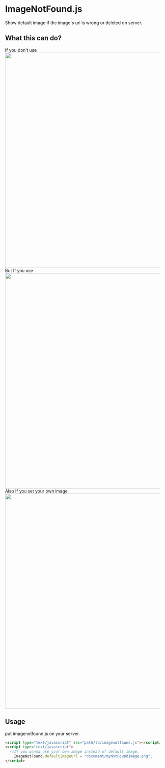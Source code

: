 # ImageNotFound.js
Show default image if the image's url is wrong or deleted on server.

## What this can do?
If you don't use<br>
<img src="https://raw.githubusercontent.com/Manato2cc/ImageNotFound.js/master/document/a.png" width="700"><br>
But If you use<br>
<img src="https://raw.githubusercontent.com/Manato2cc/ImageNotFound.js/master/document/b.png" width="700"><br>
Also If you set your own image<br>
<img src="https://raw.githubusercontent.com/Manato2cc/ImageNotFound.js/master/document/c.png" width="700"><br>

## Usage
put imagenotfound.js on your server.
```html
<script type="text/javascript" src="path/to/imagenotfound.js"></script>
<script type="text/javascript">
  //If you wanna use your own image instead of default image.
	ImageNotFound.defaultImageUrl = "document/myNotFoundImage.png";
</script>
```
